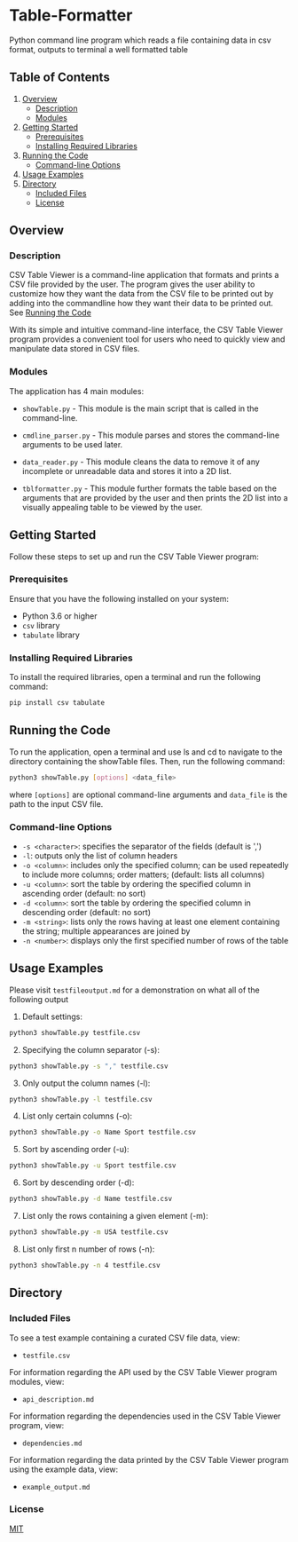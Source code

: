 # Table-Formatter
Python command line program which reads a file containing data in csv format, outputs to terminal a well formatted table

## Table of Contents
1. [Overview](#overview)
   * [Description](#description)
   * [Modules](#modules)
2. [Getting Started](#getting-started)
   * [Prerequisites](#prerequisites)
   * [Installing Required Libraries](#installing-required-libraries)
3. [Running the Code](#running-the-code)
   * [Command-line Options](#command-line-options)
4. [Usage Examples](#usage-examples)
5. [Directory](#directory)
   * [Included Files](included-files)
   * [License](#license)

## Overview
### Description
CSV Table Viewer is a command-line application that formats and prints a CSV file provided by the user. The program gives the user ability to customize how they want the data from the CSV file to be printed out by adding into the commandline how they want their data to be printed out. See [Running the Code](#running-the-code)

With its simple and intuitive command-line interface, the CSV Table Viewer program provides a convenient tool for users who need to quickly view and manipulate data stored in CSV files.

### Modules
The application has 4 main modules:

* `showTable.py` - This module is the main script that is called in the command-line.

* `cmdline_parser.py` - This module parses and stores the command-line arguments to be used later.

* `data_reader.py` - This module cleans the data to remove it of any incomplete or unreadable data and stores it into a 2D list.

* `tblformatter.py` - This module further formats the table based on the arguments that are provided by the user and then prints the 2D list into a visually appealing table to be viewed by the user.

## Getting Started
Follow these steps to set up and run the CSV Table Viewer program:

### Prerequisites

Ensure that you have the following installed on your system:

- Python 3.6 or higher
- `csv` library
- `tabulate` library

### Installing Required Libraries

To install the required libraries, open a terminal and run the following command:

```bash
pip install csv tabulate
```

## Running the Code

To run the application, open a terminal and use ls and cd to navigate to the directory containing the showTable files. Then, run the following command:

```bash
python3 showTable.py [options] <data_file>
```

where `[options]` are optional command-line arguments and `data_file` is the path to the input CSV file.

### Command-line Options

- `-s <character>`: specifies the separator of the fields (default is ',')
- `-l`: outputs only the list of column headers
- `-o <column>`: includes only the specified column; can be used repeatedly to include more columns; order matters; (default: lists all columns)
- `-u <column>`: sort the table by ordering the specified column in ascending order (default: no sort)
- `-d <column>`: sort the table by ordering the specified column in descending order (default: no sort)
- `-m <string>`: lists only the rows having at least one element containing the string; multiple appearances are joined by
- `-n <number>`: displays only the first specified number of rows of the table

## Usage Examples
Please visit `testfileoutput.md` for a demonstration on what all of the following output

1. Default settings:
```bash
python3 showTable.py testfile.csv
```

2. Specifying the column separator (-s):
```bash
python3 showTable.py -s "," testfile.csv
```

3. Only output the column names (-l):
```bash
python3 showTable.py -l testfile.csv
```

4. List only certain columns (-o):
```bash
python3 showTable.py -o Name Sport testfile.csv
```

5. Sort by ascending order (-u):
```bash
python3 showTable.py -u Sport testfile.csv
```

6. Sort by descending order (-d):
```bash
python3 showTable.py -d Name testfile.csv
```

7. List only the rows containing a given element (-m):
```bash
python3 showTable.py -m USA testfile.csv
```

8. List only first n number of rows (-n):
```bash
python3 showTable.py -n 4 testfile.csv
```

## Directory

### Included Files
To see a test example containing a curated CSV file data, view: 
* ```testfile.csv```

For information regarding the API used by the CSV Table Viewer program modules, view:
* ```api_description.md```

For information regarding the dependencies used in the CSV Table Viewer program, view:
* ```dependencies.md```

For information regarding the data printed by the CSV Table Viewer program using the example data, view:
* ```example_output.md```

### License
[MIT](https://choosealicense.com/licenses/mit/)
